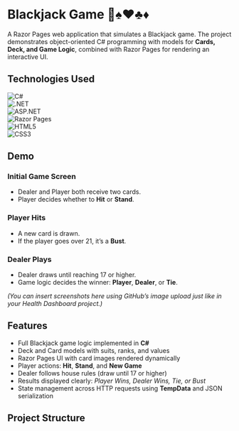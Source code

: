 # Blackjack Game 🎴♠️♥️♣️♦️  

A Razor Pages web application that simulates a Blackjack game. The project demonstrates object-oriented C# programming with models for **Cards, Deck, and Game Logic**, combined with Razor Pages for rendering an interactive UI.  

## Technologies Used  

![C#](https://img.shields.io/badge/c%23-%23239120.svg?style=for-the-badge&logo=csharp&logoColor=white)  
![.NET](https://img.shields.io/badge/.NET-512BD4?style=for-the-badge&logo=dotnet&logoColor=white)  
![ASP.NET](https://img.shields.io/badge/asp.net-%231572B6.svg?style=for-the-badge&logo=dotnet&logoColor=white)  
![Razor Pages](https://img.shields.io/badge/razor%20pages-512BD4.svg?style=for-the-badge&logo=blazor&logoColor=white)  
![HTML5](https://img.shields.io/badge/html5-%23E34F26.svg?style=for-the-badge&logo=html5&logoColor=white)  
![CSS3](https://img.shields.io/badge/css3-%231572B6.svg?style=for-the-badge&logo=css3&logoColor=white)  

## Demo  

### Initial Game Screen  
- Dealer and Player both receive two cards.  
- Player decides whether to **Hit** or **Stand**.  

### Player Hits  
- A new card is drawn.  
- If the player goes over 21, it’s a **Bust**.  

### Dealer Plays  
- Dealer draws until reaching 17 or higher.  
- Game logic decides the winner: **Player**, **Dealer**, or **Tie**.  

*(You can insert screenshots here using GitHub’s image upload just like in your Health Dashboard project.)*  

## Features  

- Full Blackjack game logic implemented in **C#**  
- Deck and Card models with suits, ranks, and values  
- Razor Pages UI with card images rendered dynamically  
- Player actions: **Hit**, **Stand**, and **New Game**  
- Dealer follows house rules (draw until 17 or higher)  
- Results displayed clearly: *Player Wins, Dealer Wins, Tie, or Bust*  
- State management across HTTP requests using **TempData** and JSON serialization  

## Project Structure  

